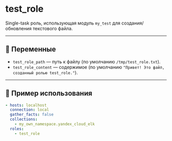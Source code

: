 # test_role

Single-task роль, использующая модуль `my_test` для создания/обновления текстового файла.

---

## 🔧 Переменные

- `test_role_path` — путь к файлу (по умолчанию `/tmp/test_role.txt`).
- `test_role_content` — содержимое (по умолчанию `"Привет! Это файл, созданный ролью test_role."`).

---

## 📘 Пример использования

```yaml
- hosts: localhost
  connection: local
  gather_facts: false
  collections:
    - my_own_namespace.yandex_cloud_elk
  roles:
    - test_role

